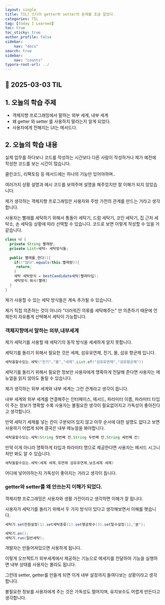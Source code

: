 ```yaml
---
layout: single
title: TIL) 드디어 getter와 setter의 문제를 조금 알았다.
categories: TIL
tag: [Today I Learned]
toc: true
toc_sticky: true
author_profile: false
sidebar:
    nav: "docs"
search: true
sidebar:
    nav: "counts"
typora-root-url: ../
---
```


## 📌 2025-03-03 TIL

## 1. 오늘의 학습 주제
- 객체지향 프로그래밍에서 말하는 외부 세계, 내부 세계
- 왜 getter 와 setter 를 사용하지 말라는지 알게 되었다.
- 사용자에게 전해지는 UI는 메서드다.

## 2. 오늘의 학습 내용

실제 업무를 하다보니 코드를 작성하는 시간보다 다른 사람이 작성하거나 제가 예전에 작성한 코드를 보는 시간이 많습니다.

클린코드, 리팩토링 등 메서드에는 하나의 기능만 있어야하며..

여러가지 상황 설명과 예시 코드를 보여주며 설명을 해주었지만 잘 이해가 되지 않았습니다.



제가 생각하는 객체지향 프로그래밍은 사용자와 주방 가전의 관계를 만드는 거라고 생각합니다.

사용자는 빨래를 세탁하기 위해서 통돌이 세탁기, 드럼 세탁기, 코인 세탁기, 집 근처 세탁소, 손 세탁등 상황에 따라 선택할 수 있습니다. 코드로 보면 이렇게 작성할 수 있을 거같습니다.

```java
class 나 {
  private String 빨래량;
  private List<세탁> 세탁방식들;
  
  public 빨래를_한다(){
    if(!"많다".equals(this.빨래량)){
     return;
    }
    세탁 세탁방식 = bestCandidate세탁(빨래타입);
    세탁방식.워시(빨래)
  }
}
```

제가 사용할 수 있는 세탁 방식들은 계속 추가될 수 있습니다.

제가 직접 의존하는 것이 아니라 "더러워진 의류를 세탁해주는" 만 의존하기 때문에 언제든지 자유롭게 선택해서 세탁이 가능합니다.

### 객체지향에서 말하는 외부,내부세계

제가 세탁기를 사용할 때 세탁기의 동작 방식을 세세하게 알지 못합니다.

세탁기를 돌리기 위해서 필요한 것은 세제, 섬유유연제, 전기, 물, 섬유 향균제 입니다.

```java
세탁을할수있는.세탁("전기","물","세제",List.of("섬유유연제","섬유향균제"))
```

세탁기를 돌리기 위해서 필요한 정보만 사용자에게 명확하게 전달해 준다면 사용자는 메뉴얼을 읽지 않아도 돌릴 수 있습니다.

제가 생각하는 외부 세계와 내부 세계는 그런 관계라고 생각이 듭니다.

내부 세계와 외부 세계를 연결해주는 인터페이스, 메서드, 파라미터 이름, 파라미터 타입이 주는 정보가 명확할 수록 사용자는 불필요한 생각이 필요없어지고 가독성이 좋아진다고 생각합니다.



만약 세탁기 세제를 넣는 칸이 구분되어 있지 않고 아무 순서에 대한 설명도 없다고 보면 사용하기 어렵게 되며 결국은 내부 메뉴얼을 봐야합니다.

```java
세탁을할수있는.세탁(String 첫번째 칸,String 두번째 칸,String 세번째 칸)
```

만약 이게 아니라 명확하게 타입과 파라미터 명으로 제공한다면 사용자는 메서드 시그니처만 봐도 알 수 있습니다.

```java
세탁을할수있는.세탁(세제 세제,유연제 섬유유연제,보조세제 세제)
```

어디에 넣어야하는지 가독성이 좋아지는 거라고 생각이 듭니다.



### getter와 setter를 왜 안쓰는지 이해가 되었다.

객체지향 프로그래밍은 사용자와 생활 가전이라고 생각하면 이해가 잘 됩니다.

사용자가 세탁기를 돌리기 위해서 두 가지 방식이 있다고 생각해보면서 이해를 햇습니다.

```java
세탁기.set전원설정(1).set세탁종류(1).set행굼횟수(3).set탈수설정(12,'분');
```

```java
세탁기.on();
세탁기.run(일반세탁);
```

개발자는 만들어져있으면 사용하게 됩니다.

이렇게 오브젝트가 외부세계에서 제공하는 기능으로 메세지를 전달하여 기능을 실행하면 내부 상태를 사용자는 몰라도 됩니다.

그런데 setter, getter를 만들게 되면 이게 내부 설정까지 들여다보는 상황이라고 생각합니다.

불필요한 정보를 사용자에게 주는 것은 가독성도 떨어지며, 유지보수도 어렵게 만든다고 생각합니다.
